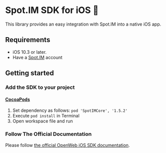 # Spot.IM SDK for iOS 🚀

This library provides an easy integration with Spot.IM into a native iOS app.

## Requirements

* iOS 10.3 or later.
* Have a [Spot.IM](https://spot.im) account

## Getting started

### Add the SDK to your project

#### [CocoaPods](https://cocoapods.org)
1. Set dependency as follows:
    `pod 'SpotIMCore', '1.5.2'`
2. Execute `pod install` in Terminal
3. Open workspace file and run

### Follow The Official Documentation

Please follow [the official OpenWeb iOS SDK documentation](https://developers.openweb.com/docs/ios-getting-started).
